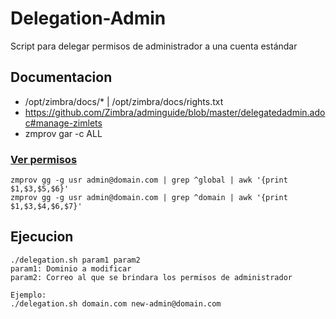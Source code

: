 # Delegation-Admin
Script para delegar permisos de administrador a una cuenta estándar

## Documentacion
- /opt/zimbra/docs/* | /opt/zimbra/docs/rights.txt
- https://github.com/Zimbra/adminguide/blob/master/delegatedadmin.adoc#manage-zimlets
- zmprov gar -c ALL


### [Ver permisos](https://wiki.zimbra.com/wiki/UmaT-Implementing-Delegated-Administration)
~~~
zmprov gg -g usr admin@domain.com | grep ^global | awk '{print $1,$3,$5,$6}'
zmprov gg -g usr admin@domain.com | grep ^domain | awk '{print $1,$3,$4,$6,$7}'
~~~

## Ejecucion
~~~
./delegation.sh param1 param2
param1: Dominio a modificar
param2: Correo al que se brindara los permisos de administrador

Ejemplo:
./delegation.sh domain.com new-admin@domain.com
~~~
